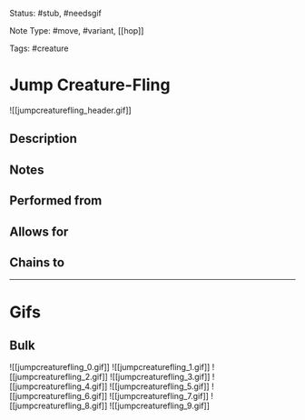Status: #stub, #needsgif 

Note Type: #move, #variant, [[hop]]

Tags: #creature 

# Jump Creature-Fling
![[jumpcreaturefling_header.gif]]
## Description


## Notes


## Performed from


## Allows for


## Chains to


___
# Gifs
## Bulk
![[jumpcreaturefling_0.gif]]
![[jumpcreaturefling_1.gif]]
![[jumpcreaturefling_2.gif]]
![[jumpcreaturefling_3.gif]]
![[jumpcreaturefling_4.gif]]
![[jumpcreaturefling_5.gif]]
![[jumpcreaturefling_6.gif]]
![[jumpcreaturefling_7.gif]]
![[jumpcreaturefling_8.gif]]
![[jumpcreaturefling_9.gif]]